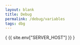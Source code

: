 ```yaml
---
layout: blank
title: Debug
permalink: /debug/variables
tags: dbg
---
```

{
 {{ site.env["SERVER_HOST"] }}
}
